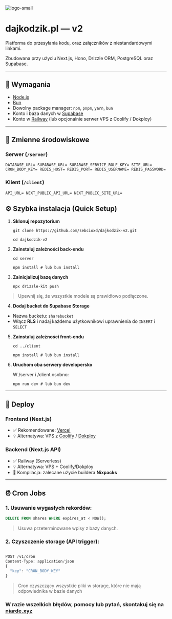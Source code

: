 ![logo-small](https://github.com/user-attachments/assets/cbdea055-7bc0-4249-92ed-b9e404c1be88)

# dajkodzik.pl — v2

 Platforma do przesyłania kodu, oraz załączników z niestandardowymi linkami. 

Zbudowana przy użyciu Next.js, Hono, Drizzle ORM, PostgreSQL oraz Supabase. 

---

## 🔧 Wymagania

- [Node.js](https://nodejs.org)  
- [Bun](https://bun.sh/)  
- Dowolny package manager: `npm`, `pnpm`, `yarn`, `bun`  
- Konto i baza danych w [Supabase](https://supabase.com/)  
- Konto w [Railway](https://railway.app/) (lub opcjonalnie serwer VPS z Coolify / Dokploy)

---

## 📁 Zmienne środowiskowe

### Serwer (`/server`)
`DATABASE_URL=
SUPABASE_URL=
SUPABASE_SERVICE_ROLE_KEY=
SITE_URL=
CRON_BODY_KEY=
REDIS_HOST=
REDIS_PORT=
REDIS_USERNAME=
REDIS_PASSWORD=`
### Klient (`/client`)
`API_URL=
NEXT_PUBLIC_API_URL=
NEXT_PUBLIC_SITE_URL=`

## ⚙️ Szybka instalacja (Quick Setup)

1. **Sklonuj repozytorium**

    `git clone https://github.com/sebcioxd/dajkodzik-v2.git`

    `cd dajkodzik-v2`

2. **Zainstaluj zależności back-endu**

    `cd server`

    `npm install # lub bun install`

3. **Zainicjalizuj bazę danych**

    `npx drizzle-kit push`

> Upewnij się, że wszystkie modele są prawidłowo podłączone.

4. **Dodaj bucket do Supabase Storage**

- Nazwa bucketu: `sharebucket`
- Włącz **RLS** i nadaj każdemu użytkownikowi uprawnienia do `INSERT` i `SELECT`

5. **Zainstaluj zależności front-endu**

    `cd ../client`

    `npm install # lub bun install`

6. **Uruchom oba serwery developersko**

    W /server i /client osobno:

    `npm run dev # lub bun dev`

---

## 🚀 Deploy

### Frontend (Next.js)

- ✅ Rekomendowane: [Vercel](https://vercel.com/)
- 💡 Alternatywa: VPS z [Coolify](https://coolify.io/) / [Dokploy](https://dokploy.com/)

### Backend (Next.js API)

- ✅ Railway (Serverless)
- 💡 Alternatywa: VPS + Coolify/Dokploy
- 🧰 Kompilacja: zalecane użycie buildera **Nixpacks**

---

## ⏰ Cron Jobs

### 1. Usuwanie wygasłych rekordów:

```sql
DELETE FROM shares WHERE expires_at < NOW();
```

> Usuwa przeterminowane wpisy z bazy danych.

### 2. Czyszczenie storage (API trigger):

```js 

POST /v1/cron
Content-Type: application/json
{
  "key": "CRON_BODY_KEY"
}
```

> Cron czyszczący wszystkie pliki w storage, które nie mają odpowiednika w bazie danych

### W razie wszelkich błędów, pomocy lub pytań, skontakuj się na [niarde.xyz](https://www.niarde.xyz/)
